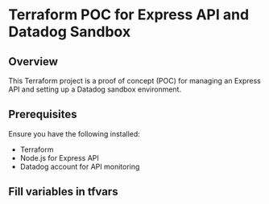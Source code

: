 # Terraform POC for Express API and Datadog Sandbox

## Overview
This Terraform project is a proof of concept (POC) for managing an Express API and setting up a Datadog sandbox environment.

## Prerequisites
Ensure you have the following installed:
- Terraform
- Node.js for Express API
- Datadog account for API monitoring

## Fill variables in tfvars